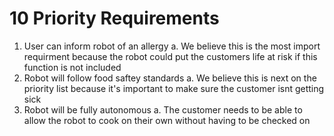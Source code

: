 # 10 Priority Requirements
1. User can inform robot of an allergy
   a. We believe this is the most import requirment because the robot could put the customers life at risk if this function is not included
2. Robot will follow food saftey standards
   a. We believe this is next on the priority list because it's important to make sure the customer isnt getting sick
3. Robot will be fully autonomous
   a. The customer needs to be able to allow the robot to cook on their own without having to be checked on

